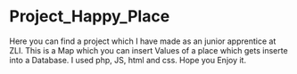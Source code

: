 # Project_Happy_Place


Here you can find a project which I have made as an junior apprentice at ZLI. This is a Map which you can insert Values of a place which gets inserte into a Database. I used php, JS, html and css. Hope you Enjoy it. 
